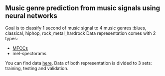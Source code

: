 ## Music genre prediction from music signals using neural networks

Goal is to classify 1 second of music signal to 4 music genres :blues, classical, hiphop, rock_metal_hardrock
Data representation comes with 2 types: 
* [MFCCs](https://en.wikipedia.org/wiki/Mel-frequency_cepstrum)
* mel-spectorams

You can find data [here](https://drive.google.com/drive/folders/1yDaZLUBpYL0S6GG6cwWggsuI2A7j41Xg?usp=sharing). Data of both representation is divided to 3 sets: training, testing and validation.
